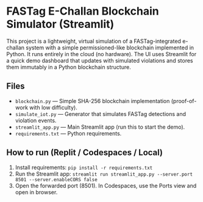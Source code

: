 # FASTag E-Challan Blockchain Simulator (Streamlit)

This project is a lightweight, virtual simulation of a FASTag-integrated e-challan system with
a simple permissioned-like blockchain implemented in Python. It runs entirely in the cloud (no hardware).
The UI uses Streamlit for a quick demo dashboard that updates with simulated violations and stores
them immutably in a Python blockchain structure.

## Files
- `blockchain.py` — Simple SHA-256 blockchain implementation (proof-of-work with low difficulty).
- `simulate_iot.py` — Generator that simulates FASTag detections and violation events.
- `streamlit_app.py` — Main Streamlit app (run this to start the demo).
- `requirements.txt` — Python requirements.

## How to run (Replit / Codespaces / Local)
1. Install requirements: `pip install -r requirements.txt`
2. Run the Streamlit app: `streamlit run streamlit_app.py --server.port 8501 --server.enableCORS false`
3. Open the forwarded port (8501). In Codespaces, use the Ports view and open in browser.


